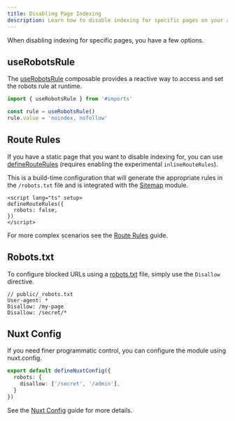 ```yaml
---
title: Disabling Page Indexing
description: Learn how to disable indexing for specific pages on your app.
---
```


When disabling indexing for specific pages, you have a few options.

## useRobotsRule

The [useRobotsRule](/docs/robots/api/use-robots-rule) composable provides a reactive way to access and set the robots rule at runtime.

```ts
import { useRobotsRule } from '#imports'

const rule = useRobotsRule()
rule.value = 'noindex, nofollow'
```

## Route Rules

If you have a static page that you want to disable indexing for, you can use [defineRouteRules](https://nuxt.com/docs/api/utils/define-route-rules) (requires enabling the experimental `inlineRouteRules`).

This is a build-time configuration that will generate the appropriate rules in the `/robots.txt` file and is integrated with the [Sitemap](/sitemap/integrations/robots) module.

```vue [pages/about.vue]
<script lang="ts" setup>
defineRouteRules({
  robots: false,
})
</script>
```

For more complex scenarios see the [Route Rules](/docs/robots/guides/route-rules) guide.

## Robots.txt

To configure blocked URLs using a [robots.txt](/docs/robots/guides/robots-txt) file, simply use the `Disallow` directive.

```robots-txt [robots.txt]
// public/_robots.txt
User-agent: *
Disallow: /my-page
Disallow: /secret/*
```

## Nuxt Config

If you need finer programmatic control, you can configure the module using nuxt.config.

```ts [nuxt.config.ts]
export default defineNuxtConfig({
  robots: {
    disallow: ['/secret', '/admin'],
  }
})
```

See the [Nuxt Config](/docs/robots/guides/nuxt-config) guide for more details.
